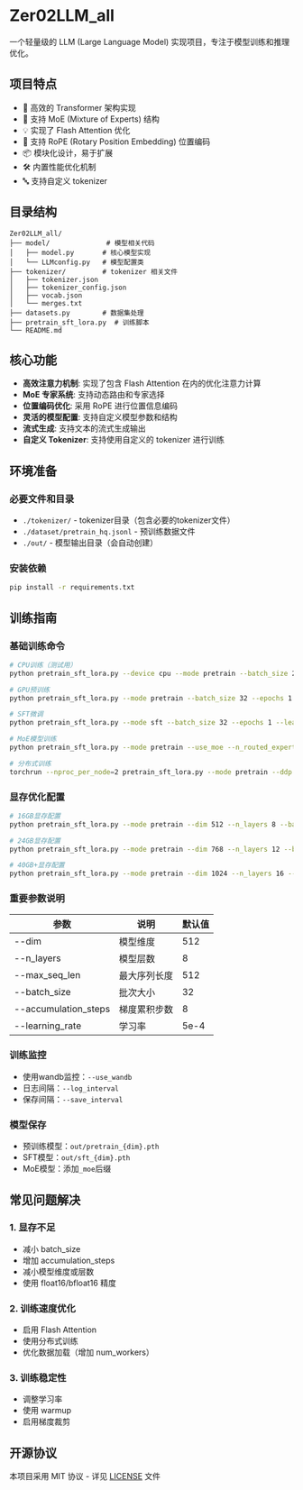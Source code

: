 # Zer02LLM_all

一个轻量级的 LLM (Large Language Model) 实现项目，专注于模型训练和推理优化。

## 项目特点

- 🚀 高效的 Transformer 架构实现
- 🎯 支持 MoE (Mixture of Experts) 结构
- 💡 实现了 Flash Attention 优化
- 🔄 支持 RoPE (Rotary Position Embedding) 位置编码
- 📦 模块化设计，易于扩展
- 🛠 内置性能优化机制
- 🔤 支持自定义 tokenizer

## 目录结构

```
Zer02LLM_all/
├── model/              # 模型相关代码
│   ├── model.py       # 核心模型实现
│   └── LLMconfig.py   # 模型配置类
├── tokenizer/         # tokenizer 相关文件
│   ├── tokenizer.json
│   ├── tokenizer_config.json
│   ├── vocab.json
│   └── merges.txt
├── datasets.py        # 数据集处理
├── pretrain_sft_lora.py  # 训练脚本
└── README.md
```

## 核心功能

- **高效注意力机制**: 实现了包含 Flash Attention 在内的优化注意力计算
- **MoE 专家系统**: 支持动态路由和专家选择
- **位置编码优化**: 采用 RoPE 进行位置信息编码
- **灵活的模型配置**: 支持自定义模型参数和结构
- **流式生成**: 支持文本的流式生成输出
- **自定义 Tokenizer**: 支持使用自定义的 tokenizer 进行训练

## 环境准备

### 必要文件和目录
- `./tokenizer/` - tokenizer目录（包含必要的tokenizer文件）
- `./dataset/pretrain_hq.jsonl` - 预训练数据文件
- `./out/` - 模型输出目录（会自动创建）

### 安装依赖
```bash
pip install -r requirements.txt
```

## 训练指南

### 基础训练命令

```bash
# CPU训练（测试用）
python pretrain_sft_lora.py --device cpu --mode pretrain --batch_size 2 --epochs 1 --dim 128 --n_layers 2 --max_seq_len 128 --n_heads 4 --data_path ./datasets/pretrain_hq.jsonl

# GPU预训练
python pretrain_sft_lora.py --mode pretrain --batch_size 32 --epochs 1 --learning_rate 5e-4 --dim 512 --n_layers 8 --data_path ./datasets/pretrain_hq.jsonl

# SFT微调
python pretrain_sft_lora.py --mode sft --batch_size 32 --epochs 1 --learning_rate 5e-4 --dim 512 --n_layers 8 --data_path ./datasets/sft_data.jsonl

# MoE模型训练
python pretrain_sft_lora.py --mode pretrain --use_moe --n_routed_experts 8 --num_experts_per_tok 2 --batch_size 32 --dim 512 --n_layers 8

# 分布式训练
torchrun --nproc_per_node=2 pretrain_sft_lora.py --mode pretrain --ddp --batch_size 16
```

### 显存优化配置

```bash
# 16GB显存配置
python pretrain_sft_lora.py --mode pretrain --dim 512 --n_layers 8 --batch_size 16 --accumulation_steps 16

# 24GB显存配置
python pretrain_sft_lora.py --mode pretrain --dim 768 --n_layers 12 --batch_size 24 --accumulation_steps 8

# 40GB+显存配置
python pretrain_sft_lora.py --mode pretrain --dim 1024 --n_layers 16 --batch_size 32 --accumulation_steps 4
```

### 重要参数说明

| 参数 | 说明 | 默认值 |
|------|------|--------|
| --dim | 模型维度 | 512 |
| --n_layers | 模型层数 | 8 |
| --max_seq_len | 最大序列长度 | 512 |
| --batch_size | 批次大小 | 32 |
| --accumulation_steps | 梯度累积步数 | 8 |
| --learning_rate | 学习率 | 5e-4 |

### 训练监控
- 使用wandb监控：`--use_wandb`
- 日志间隔：`--log_interval`
- 保存间隔：`--save_interval`

### 模型保存
- 预训练模型：`out/pretrain_{dim}.pth`
- SFT模型：`out/sft_{dim}.pth`
- MoE模型：添加`_moe`后缀

## 常见问题解决

### 1. 显存不足
- 减小 batch_size
- 增加 accumulation_steps
- 减小模型维度或层数
- 使用 float16/bfloat16 精度

### 2. 训练速度优化
- 启用 Flash Attention
- 使用分布式训练
- 优化数据加载（增加 num_workers）

### 3. 训练稳定性
- 调整学习率
- 使用 warmup
- 启用梯度裁剪

## 开源协议

本项目采用 MIT 协议 - 详见 [LICENSE](LICENSE) 文件

